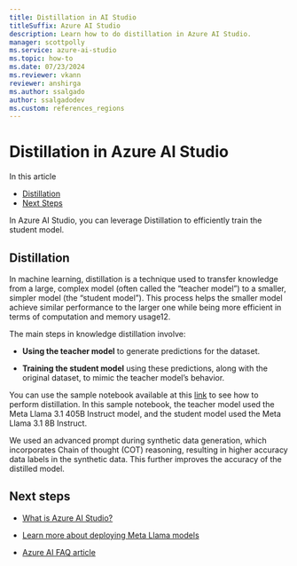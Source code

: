 ```yaml
---
title: Distillation in AI Studio
titleSuffix: Azure AI Studio
description: Learn how to do distillation in Azure AI Studio.
manager: scottpolly
ms.service: azure-ai-studio
ms.topic: how-to
ms.date: 07/23/2024
ms.reviewer: vkann
reviewer: anshirga
ms.author: ssalgado
author: ssalgadodev
ms.custom: references_regions
---
```


# Distillation in Azure AI Studio

In this article
  - [Distillation](#distillation)
  - [Next Steps](#next-steps)

In Azure AI Studio, you can leverage Distillation to efficiently train the student model.

## Distillation

In machine learning, distillation is a technique used to transfer knowledge from a large, complex model (often called the “teacher model”) to a smaller, simpler model (the “student model”). This process helps the smaller model achieve similar performance to the larger one while being more efficient in terms of computation and memory usage12.

The main steps in knowledge distillation involve:

- **Using the teacher model** to generate predictions for the dataset.

- **Training the student model** using these predictions, along with the original dataset, to mimic the teacher model’s behavior.
 
You can use the sample notebook available at this [link](https://aka.ms/meta-llama-3.1-distillation) to see how to perform distillation. In this sample notebook, the teacher model used the Meta Llama 3.1 405B Instruct model, and the student model used the Meta Llama 3.1 8B Instruct.

We used an advanced prompt during synthetic data generation, which incorporates Chain of thought (COT) reasoning, resulting in higher accuracy data labels in the synthetic data. This further improves the accuracy of the distilled model.

## Next steps
- [What is Azure AI Studio?](../what-is-ai-studio.md)
- [Learn more about deploying Meta Llama models](../how-to/deploy-models-llama.md)

- [Azure AI FAQ article](../faq.yml)
